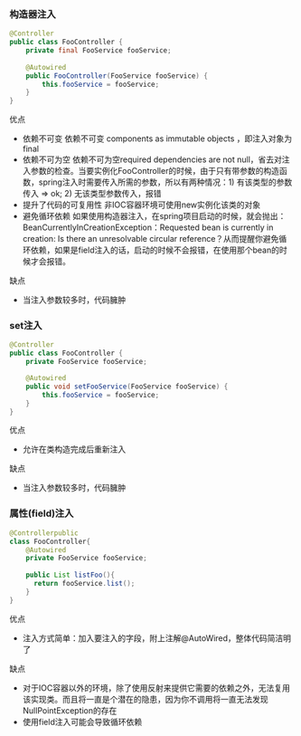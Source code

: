 ### 构造器注入
```java
@Controller
public class FooController {  
    private final FooService fooService;
  
    @Autowired
    public FooController(FooService fooService) {
        this.fooService = fooService;
    }
}
```
优点
- 依赖不可变
依赖不可变 components as immutable objects ，即注入对象为final
- 依赖不可为空
依赖不可为空required dependencies are not null，省去对注入参数的检查。当要实例化FooController的时候，由于只有带参数的构造函数，spring注入时需要传入所需的参数，所以有两种情况：1) 有该类型的参数传入 => ok; 2) 无该类型参数传入，报错
- 提升了代码的可复用性
非IOC容器环境可使用new实例化该类的对象
- 避免循环依赖
如果使用构造器注入，在spring项目启动的时候，就会抛出：BeanCurrentlyInCreationException：Requested bean is currently in creation: Is there an unresolvable circular reference？从而提醒你避免循环依赖，如果是field注入的话，启动的时候不会报错，在使用那个bean的时候才会报错。

缺点
- 当注入参数较多时，代码臃肿

### set注入
```java
@Controller
public class FooController {
    private FooService fooService;

    @Autowired
    public void setFooService(FooService fooService) {
        this.fooService = fooService;
    }
}
```
优点
- 允许在类构造完成后重新注入

缺点
- 当注入参数较多时，代码臃肿

### 属性(field)注入
```java
@Controllerpublic 
class FooController{
    @Autowired  
    private FooService fooService; 
    
    public List listFoo(){
      return fooService.list();
    }
}
```
优点
- 注入方式简单：加入要注入的字段，附上注解@AutoWired，整体代码简洁明了

缺点
- 对于IOC容器以外的环境，除了使用反射来提供它需要的依赖之外，无法复用该实现类。而且将一直是个潜在的隐患，因为你不调用将一直无法发现NullPointException的存在
- 使用field注入可能会导致循环依赖


